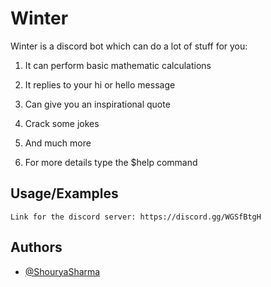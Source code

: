 # Winter

Winter is a discord bot which can do a lot of stuff for you:

1. It can perform basic mathematic calculations

2. It replies to your hi or hello message

3. Can give you an inspirational quote

4. Crack some jokes

5. And much more

6. For more details type the $help command


## Usage/Examples

```link
Link for the discord server: https://discord.gg/WGSfBtgH
```

  
## Authors

- [@ShouryaSharma](https://www.github.com/ShouryaSharma277)